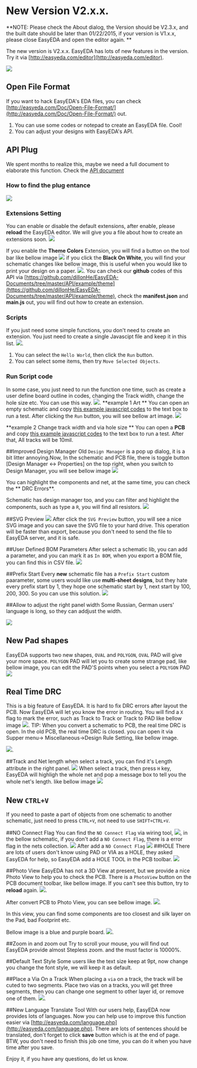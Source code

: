  
# New  Version V2.x.x.
 **NOTE: Please check the About dialog, the Version should be V2.3.x, and the built date should be later than 01/22/2015, if your version is V1.x.x, please close EasyEDA and open the editor again. ** 

The new version is V2.x.x. EasyEDA has lots of new features in the version. Try it via [http://easyeda.com/editor](http://easyeda.com/editor).


![](./images/V2.1.1.png)
## Open File Format

 If you want to hack EasyEDA's EDA files, you can check [http://easyeda.com/Doc/Open-File-Format/](http://easyeda.com/Doc/Open-File-Format/) out.  
1. You can use some codes or notepad to create an EasyEDA file. Cool!
2. You can adjust your designs with EasyEDA's API.

## API Plug 

We spent months to realize this, maybe we need a full document to elaborate this function. Check the [API document](./API.htm)
### How to find the plug entance
![](./images/API-entance.png)

### Extensions Setting
You can enable or disable the default extensions, after enable, please **reload** the EasyEDA editor. We will give you a file about how to create an extensions soon. 
![](./images/Extensions-Setting.png)
 
If you enable the **Theme Colors** Extension, you will find a button on the tool bar like bellow image
![](./images/Theme-Colors.png) 
if you click the **Black On White**, you will find your schematic changes like bellow image, this is useful when you would like to print your design on a paper.
![](./images/blackOnWhite.png).
You can check our **github** codes of this API via [https://github.com/dillonHe/EasyEDA-Documents/tree/master/API/example/theme](https://github.com/dillonHe/EasyEDA-Documents/tree/master/API/example/theme), check the **manifest.json** and **main.js** out, you will find out how to create an extension.


### Scripts
If you just need some simple functions, you don't need to create an extension. You just need to create a single Javascipt file and keep it in this list.
![](./images/scripts.png).
1. You can select the `Hello World`, then click the `Run` button.
2. You can select some items, then try `Move Selected Objects`.

### Run Script code
In some case, you just need to run the function one time, such as create a user define board outline in codes, changing the Track width, change the hole size etc. You can use this way.
![](./images/script.png).
**example 1 Art **
You can open an empty schematic and copy [this example javascript codes](https://raw.githubusercontent.com/dillonHe/EasyEDA-Documents/master/API/example/schematicShapes.js) to the text box to run a test. After clicking the `Run` button, you will see bellow art image.
![](./images/api-example-art.png)

**example 2 Change track width and via hole size **
You can open a **PCB** and copy [this example javascript codes](https://raw.githubusercontent.com/dillonHe/EasyEDA-Documents/master/API/example/modifyTrackVia.js) to the text box to run a test. After that, All tracks will be 10mil.

##Improved Design Manager
Old `Design Manager` is a pop up dialog, it is a bit litter annoying.Now, In the schematic and PCB file, there is toggle button [Design Manager <-> Properties] on the top right, when you switch to Design Manager, you will see bellow image
![](./images/DesignManager.png)

You can highlight the components and net, at the same time, you can check the ** DRC Errors**.

Schematic has design manager too, and you can filter and highlight the components, such as type a `R`, you will find all resistors.
![](./images/DesignManager-schematic.png)

##SVG Preview
![](./images/SVG-Preview.png)
After click the `SVG Preview` button, you will see a nice SVG image and you can save the SVG file to your hard drive. This operation will be faster than export, because you don't need to send the file to EasyEDA server, and it is safe.

##User Defined BOM Parameters
After select a schematic lib, you can add a parameter, and you can mark it as `In BOM`, when you export a BOM file, you can find this in CSV file.
![](./images/UserDefineBOM.png)

##Prefix Start
Every **new** schematic file has a `Prefix Start` custom paarameter, some users would like use  **multi-sheet designs**, but they hate every prefix start by 1, they hope one schematic start by 1, next start by 100, 200, 300. So you can use this solution.
![](./images/Prefix-Start.png)

##Allow to adjust the right panel width
Some Russian, German users' language is long, so they can addjust the width.

![](./images/rightPanelWidth.png) 

## New Pad shapes
EasyEDA supports two new shapes, `OVAL` and `POLYGON`, `OVAL` PAD will give your more space. `POLYGON` PAD will let you to create some strange pad, like bellow image, you can edit the PAD'S points when you select a `POLYGON` PAD
![](./images/New-PAD-SHAPE.png) 

## Real Time DRC
This is a big feature of EasyEDA. It is hard to fix DRC errors after layout the PCB. Now EasyEDA will let you know the error in routing. You will find a `X` flag to mark the error, such as Track to Track or Track to PAD like bellow image
![](./images/RealTimeDRC.png).
TIP: When you convert a schematic to PCB, the real time DRC is open. In the old PCB, the real time DRC is closed. you can open it via Supper menu-> Miscellaneous->Design Rule Setting, like bellow image.

![](./images/configRealtimeDRC.png). 


##Track and Net length
when select a track, you can find it's Length attribute in the right panel.
![](./images/track-length.png)
When select a track, then press `H` key, EasyEDA will highligh the whole net and pop a message box to tell you the whole net's length. like bellow image
![](./images/netLength.png)

## New `CTRL+V`
If you need to paste a part of objects from one schematic to another schematic, just need to press `CTRL+V`, not need to use `SHIFT+CTRL+V`.

##NO Connect Flag
You can find the `NO Connect Flag` via wiring tool, 
![](./images/no-connect-flag-tool.png), in the bellow schematic, if you don't add a `NO Connect Flag`, there is a error flag in the nets collection.
![](./images/No-connect-flag.png) 
After add a `NO Connect Flag`
![](./images/add-no-connect-flag.png)
##HOLE
There are lots of users don't know using PAD or VIA as a HOLE, they asked EasyEDA for help, so EasyEDA add a HOLE TOOL in the PCB toolbar.
![](./images/HOLE.png)

##Photo View
EasyEDA has not a 3D View at present, but we provide a nice Photo View to help you to check the PCB. There is a `PhotoView` button on the PCB document toolbar, like bellow image. If you can't see this button, try to **reload** again.
![](./images/PhotoView-button.png).

After convert PCB to Photo View, you can see bellow image.
![](./images/Photview.png).

In this view, you can find some components are too closest and silk layer on the Pad, bad Footprint etc.

Bellow image is a blue and purple board.
![](./images/blue-purple.png).

##Zoom in and zoom out
Try to scroll your mouse, you will find out EasyEDA provide almost Stepless zoom. and the must factor is 10000%.

##Default Text Style
Some users like the text size keep at 9pt, now change you change the font style, we will keep it as default. 

##Place a Via On a Track
When placing a `via` on a track, the track will be cuted to two segments.  Place two vias on a tracks, you will get three segments, then you can change one segment to other layer id, or remove one of them. 
![](./images/placeVIAToTrack.png). 

##New Language Translate Tool
 With our users help, EasyEDA now provides lots of languages. Now you can help use to improve this function easier via [http://easyeda.com/language.php](http://easyeda.com/language.php). There are lots of sentences should be translated, don't forget to click **save** button which is at the end of page. BTW, you don't need to finish this job one time, you can do it when you have time after you save.  

Enjoy it, if you have any questions, do let us know.
